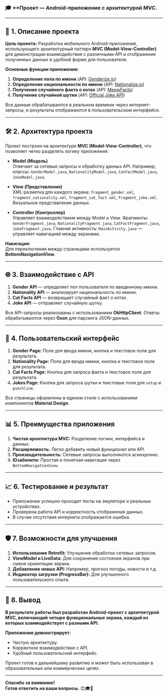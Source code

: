 ### 🎓 **Проект — **Android-приложение с архитектурой MVC**.

---

## 📱 **1. Описание проекта**

**Цель проекта:** Разработка мобильного Android-приложения, использующего архитектурный паттерн **MVC (Model-View-Controller)** для демонстрации взаимодействия с различными API и отображения полученных данных в удобной форме для пользователя.

**Основные функции приложения:**  
1. **Определение пола по имени** (API: [Genderize.io](https://api.genderize.io/))  
2. **Определение национальности по имени** (API: [Nationalize.io](https://api.nationalize.io/))  
3. **Получение случайного факта о котах** (API: [MeowFacts](https://meowfacts.herokuapp.com/))  
4. **Получение случайной шутки** (API: [Official Joke API](https://official-joke-api.appspot.com/random_joke))  

Все данные обрабатываются в реальном времени через интернет-запросы, и результаты отображаются в пользовательском интерфейсе.

---

## 🛠️ **2. Архитектура проекта**

Проект построен на архитектуре **MVC (Model-View-Controller)**, что позволяет четко разделять логику приложения:

- **Model (Модель)**  
   Отвечает за сетевые запросы и обработку данных API. Например, классы: `GenderModel.java`, `NationalityModel.java`, `CatFactModel.java`, `JokeModel.java`.

- **View (Представление)**  
   XML-разметка для каждого экрана: `fragment_gender.xml`, `fragment_nationality.xml`, `fragment_cat_fact.xml`, `fragment_joke.xml`. Визуальное представление данных.

- **Controller (Контроллер)**  
   Управляет взаимодействием между Model и View. Фрагменты: `GenderFragment.java`, `NationalityFragment.java`, `CatFactFragment.java`, `JokeFragment.java`. Главная активность: `MainActivity.java` — управляет навигацией между экранами.

**Навигация:**  
Для переключения между страницами используется **BottomNavigationView**.

---

## 🌐 **3. Взаимодействие с API**

1. **Gender API** — определяет пол пользователя по введенному имени.  
2. **Nationality API** — анализирует национальность по имени.  
3. **Cat Facts API** — возвращает случайный факт о котах.  
4. **Joke API** — отправляет случайную шутку.

Все API-запросы реализованы с использованием **OkHttpClient**. Ответы обрабатываются через **Gson** для парсинга JSON-данных.

---

## 🎨 **4. Пользовательский интерфейс**

1. **Gender Page:** Поле для ввода имени, кнопка и текстовое поле для результата.  
2. **Nationality Page:** Поле для ввода имени, кнопка и текстовое поле для результата.  
3. **Cat Facts Page:** Кнопка для запроса факта и текстовое поле для результата.  
4. **Jokes Page:** Кнопка для запроса шутки и текстовые поля для `setup` и `punchline`.

Все страницы оформлены в едином стиле с использованием компонентов **Material Design**.

---

## 📊 **5. Преимущества приложения**

1. **Чистая архитектура MVC:** Разделение логики, интерфейса и данных.  
2. **Расширяемость:** Легко добавить новый функционал или API.  
3. **Производительность:** Сетевые запросы выполняются асинхронно.  
4. **Юзабилити:** Простая и понятная навигация через `BottomNavigationView`.  

---

## 📈 **6. Тестирование и результат**

- Приложение успешно проходит тесты на эмуляторе и реальных устройствах.  
- Проверена работа API и корректность отображения данных.  
- В случае отсутствия интернета отображается ошибка.

---

## 🛡️ **7. Возможности для улучшения**

1. **Использование Retrofit:** Улучшение обработки сетевых запросов.  
2. **ViewModel и LiveData:** Для сохранения состояния экранов при смене ориентации экрана.  
3. **Добавление новых API:** Например, прогноз погоды, новости и т.д.  
4. **Индикатор загрузки (ProgressBar):** Для улучшенного пользовательского опыта.

---

## 🎯 **8. Вывод**

**В результате работы был разработан Android-проект с архитектурой MVC, включающий четыре функциональных экрана, каждый из которых взаимодействует с разными API.**  

**Приложение демонстрирует:**  
- Чистую архитектуру.  
- Корректное взаимодействие с API.  
- Удобный пользовательский интерфейс.  

Проект готов к дальнейшему развитию и может быть использован в образовательных или коммерческих целях.

---

**Спасибо за внимание!**  
**Готов ответить на ваши вопросы.** 😊🎓🚀
